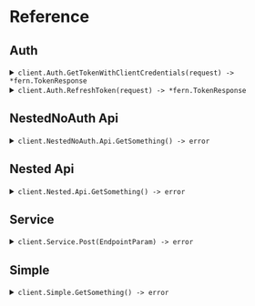 # Reference
## Auth
<details><summary><code>client.Auth.GetTokenWithClientCredentials(request) -> *fern.TokenResponse</code></summary>
<dl>
<dd>

#### 🔌 Usage

<dl>
<dd>

<dl>
<dd>

```go
request := &fern.GetTokenRequest{
        ClientId: "client_id",
        ClientSecret: "client_secret",
        Scope: fern.String(
            "scope",
        ),
    }
client.Auth.GetTokenWithClientCredentials(
        context.TODO(),
        request,
    )
}
```
</dd>
</dl>
</dd>
</dl>

#### ⚙️ Parameters

<dl>
<dd>

<dl>
<dd>

**clientId:** `string` 
    
</dd>
</dl>

<dl>
<dd>

**clientSecret:** `string` 
    
</dd>
</dl>

<dl>
<dd>

**audience:** `string` 
    
</dd>
</dl>

<dl>
<dd>

**grantType:** `string` 
    
</dd>
</dl>

<dl>
<dd>

**scope:** `*string` 
    
</dd>
</dl>
</dd>
</dl>


</dd>
</dl>
</details>

<details><summary><code>client.Auth.RefreshToken(request) -> *fern.TokenResponse</code></summary>
<dl>
<dd>

#### 🔌 Usage

<dl>
<dd>

<dl>
<dd>

```go
request := &fern.RefreshTokenRequest{
        ClientId: "client_id",
        ClientSecret: "client_secret",
        RefreshToken: "refresh_token",
        Scope: fern.String(
            "scope",
        ),
    }
client.Auth.RefreshToken(
        context.TODO(),
        request,
    )
}
```
</dd>
</dl>
</dd>
</dl>

#### ⚙️ Parameters

<dl>
<dd>

<dl>
<dd>

**clientId:** `string` 
    
</dd>
</dl>

<dl>
<dd>

**clientSecret:** `string` 
    
</dd>
</dl>

<dl>
<dd>

**refreshToken:** `string` 
    
</dd>
</dl>

<dl>
<dd>

**audience:** `string` 
    
</dd>
</dl>

<dl>
<dd>

**grantType:** `string` 
    
</dd>
</dl>

<dl>
<dd>

**scope:** `*string` 
    
</dd>
</dl>
</dd>
</dl>


</dd>
</dl>
</details>

## NestedNoAuth Api
<details><summary><code>client.NestedNoAuth.Api.GetSomething() -> error</code></summary>
<dl>
<dd>

#### 🔌 Usage

<dl>
<dd>

<dl>
<dd>

```go
client.NestedNoAuth.Api.GetSomething(
        context.TODO(),
    )
}
```
</dd>
</dl>
</dd>
</dl>


</dd>
</dl>
</details>

## Nested Api
<details><summary><code>client.Nested.Api.GetSomething() -> error</code></summary>
<dl>
<dd>

#### 🔌 Usage

<dl>
<dd>

<dl>
<dd>

```go
client.Nested.Api.GetSomething(
        context.TODO(),
    )
}
```
</dd>
</dl>
</dd>
</dl>


</dd>
</dl>
</details>

## Service
<details><summary><code>client.Service.Post(EndpointParam) -> error</code></summary>
<dl>
<dd>

#### 🔌 Usage

<dl>
<dd>

<dl>
<dd>

```go
client.Service.Post(
        context.TODO(),
    )
}
```
</dd>
</dl>
</dd>
</dl>

#### ⚙️ Parameters

<dl>
<dd>

<dl>
<dd>

**endpointParam:** `string` 
    
</dd>
</dl>
</dd>
</dl>


</dd>
</dl>
</details>

## Simple
<details><summary><code>client.Simple.GetSomething() -> error</code></summary>
<dl>
<dd>

#### 🔌 Usage

<dl>
<dd>

<dl>
<dd>

```go
client.Simple.GetSomething(
        context.TODO(),
    )
}
```
</dd>
</dl>
</dd>
</dl>


</dd>
</dl>
</details>
